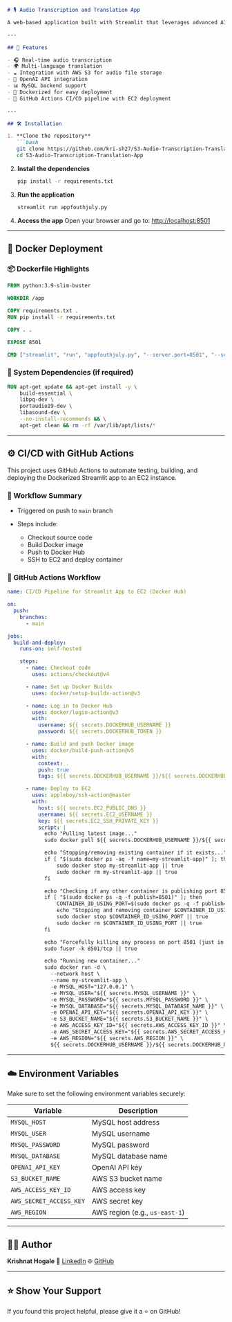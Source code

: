 <!-- # Audio Transcription and Translation App

## Overview
This project is an audio transcription and translation application that utilizes advanced AI models to convert audio files into text and translate them into different languages.

## Installation
1. Clone the repository:
   ```bash
   git clone https://github.com/kri-sh27/S3-Audio-Transcription-Translation-App.git
2. Navigate to the repository:
   ```bash
   cd S3-Audio-Transcription-Translation-App
3. Install the required dependencies:
   ```bash
   pip install -r requirements.txt
4. Run the Streamlit app:
   ```bash
   streamlit run appfouthjuly.py
5. Open the app in your browser:
   ```bash
   http://localhost:8501
``` -->



````markdown
# 🎙️ Audio Transcription and Translation App

A web-based application built with Streamlit that leverages advanced AI models to transcribe audio files and translate them into multiple languages. It supports deployment using Docker and automates CI/CD using GitHub Actions and EC2.

---

## 🚀 Features

- 🎧 Real-time audio transcription
- 🌍 Multi-language translation
- ☁️ Integration with AWS S3 for audio file storage
- 🧠 OpenAI API integration
- 📊 MySQL backend support
- 🐳 Dockerized for easy deployment
- 🔄 GitHub Actions CI/CD pipeline with EC2 deployment

---

## 🛠 Installation

1. **Clone the repository**
   ```bash
   git clone https://github.com/kri-sh27/S3-Audio-Transcription-Translation-App.git
   cd S3-Audio-Transcription-Translation-App
````

2. **Install the dependencies**

   ```bash
   pip install -r requirements.txt
   ```

3. **Run the application**

   ```bash
   streamlit run appfouthjuly.py
   ```

4. **Access the app**
   Open your browser and go to: [http://localhost:8501](http://localhost:8501)

---

## 🐳 Docker Deployment

### 📦 Dockerfile Highlights

```dockerfile
FROM python:3.9-slim-buster

WORKDIR /app

COPY requirements.txt .
RUN pip install -r requirements.txt

COPY . .

EXPOSE 8501

CMD ["streamlit", "run", "appfouthjuly.py", "--server.port=8501", "--server.address=0.0.0.0"]
```

### 🧪 System Dependencies (if required)

```dockerfile
RUN apt-get update && apt-get install -y \
    build-essential \
    libpq-dev \
    portaudio19-dev \
    libasound-dev \
    --no-install-recommends && \
    apt-get clean && rm -rf /var/lib/apt/lists/*
```

---

## ⚙️ CI/CD with GitHub Actions

This project uses GitHub Actions to automate testing, building, and deploying the Dockerized Streamlit app to an EC2 instance.

### 🔄 Workflow Summary

* Triggered on push to `main` branch
* Steps include:

  * Checkout source code
  * Build Docker image
  * Push to Docker Hub
  * SSH to EC2 and deploy container

### 📝 GitHub Actions Workflow

```yaml
name: CI/CD Pipeline for Streamlit App to EC2 (Docker Hub)

on:
  push:
    branches:
      - main

jobs:
  build-and-deploy:
    runs-on: self-hosted

    steps:
      - name: Checkout code
        uses: actions/checkout@v4

      - name: Set up Docker Buildx
        uses: docker/setup-buildx-action@v3

      - name: Log in to Docker Hub
        uses: docker/login-action@v3
        with:
          username: ${{ secrets.DOCKERHUB_USERNAME }}
          password: ${{ secrets.DOCKERHUB_TOKEN }}

      - name: Build and push Docker image
        uses: docker/build-push-action@v5
        with:
          context: .
          push: true
          tags: ${{ secrets.DOCKERHUB_USERNAME }}/${{ secrets.DOCKERHUB_REPO }}:latest

      - name: Deploy to EC2
        uses: appleboy/ssh-action@master
        with:
          host: ${{ secrets.EC2_PUBLIC_DNS }}
          username: ${{ secrets.EC2_USERNAME }}
          key: ${{ secrets.EC2_SSH_PRIVATE_KEY }}
          script: |
            echo "Pulling latest image..."
            sudo docker pull ${{ secrets.DOCKERHUB_USERNAME }}/${{ secrets.DOCKERHUB_REPO }}:latest

            echo "Stopping/removing existing container if it exists..."
            if [ "$(sudo docker ps -aq -f name=my-streamlit-app)" ]; then
                sudo docker stop my-streamlit-app || true
                sudo docker rm my-streamlit-app || true
            fi

            echo "Checking if any other container is publishing port 8501..."
            if [ "$(sudo docker ps -q -f publish=8501)" ]; then
                CONTAINER_ID_USING_PORT=$(sudo docker ps -q -f publish=8501)
                echo "Stopping and removing container $CONTAINER_ID_USING_PORT using port 8501..."
                sudo docker stop $CONTAINER_ID_USING_PORT || true
                sudo docker rm $CONTAINER_ID_USING_PORT || true
            fi

            echo "Forcefully killing any process on port 8501 (just in case)..."
            sudo fuser -k 8501/tcp || true

            echo "Running new container..."
            sudo docker run -d \
              --network host \
              --name my-streamlit-app \
              -e MYSQL_HOST="127.0.0.1" \
              -e MYSQL_USER="${{ secrets.MYSQL_USERNAME }}" \
              -e MYSQL_PASSWORD="${{ secrets.MYSQL_PASSWORD }}" \
              -e MYSQL_DATABASE="${{ secrets.MYSQL_DATABASE_NAME }}" \
              -e OPENAI_API_KEY="${{ secrets.OPENAI_API_KEY }}" \
              -e S3_BUCKET_NAME="${{ secrets.S3_BUCKET_NAME }}" \
              -e AWS_ACCESS_KEY_ID="${{ secrets.AWS_ACCESS_KEY_ID }}" \
              -e AWS_SECRET_ACCESS_KEY="${{ secrets.AWS_SECRET_ACCESS_KEY }}" \
              -e AWS_REGION="${{ secrets.AWS_REGION }}" \
              ${{ secrets.DOCKERHUB_USERNAME }}/${{ secrets.DOCKERHUB_REPO }}:latest
```

---

## ☁️ Environment Variables

Make sure to set the following environment variables securely:

| Variable                | Description                    |
| ----------------------- | ------------------------------ |
| `MYSQL_HOST`            | MySQL host address             |
| `MYSQL_USER`            | MySQL username                 |
| `MYSQL_PASSWORD`        | MySQL password                 |
| `MYSQL_DATABASE`        | MySQL database name            |
| `OPENAI_API_KEY`        | OpenAI API key                 |
| `S3_BUCKET_NAME`        | AWS S3 bucket name             |
| `AWS_ACCESS_KEY_ID`     | AWS access key                 |
| `AWS_SECRET_ACCESS_KEY` | AWS secret key                 |
| `AWS_REGION`            | AWS region (e.g., `us-east-1`) |

---

## 🙋‍♂️ Author

**Krishnat Hogale**
📧 [LinkedIn](https://www.linkedin.com/in/krishnat-hogale)
🌐 [GitHub](https://github.com/kri-sh27)

---

## ⭐️ Show Your Support

If you found this project helpful, please give it a ⭐ on GitHub!

```

